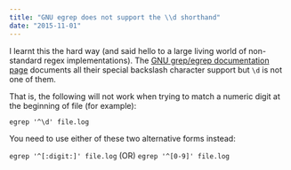 ```yaml
---
title: "GNU egrep does not support the \\d shorthand"
date: "2015-11-01"
---
```


I learnt this the hard way (and said hello to a large living world of non-standard regex implementations). The [GNU grep/egrep documentation page](http://www.gnu.org/software/grep/manual/grep.html#The-Backslash-Character-and-Special-Expressions) documents all their special backslash character support but `\d` is not one of them.

<!--more-->

That is, the following will not work when trying to match a numeric digit at the beginning of file (for example):

`egrep '^\d' file.log`

You need to use either of these two alternative forms instead:

`egrep '^[:digit:]' file.log` (OR) `egrep '^[0-9]' file.log`
